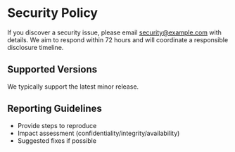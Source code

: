 # Security Policy

If you discover a security issue, please email <security@example.com> with details.
We aim to respond within 72 hours and will coordinate a responsible disclosure timeline.

## Supported Versions
We typically support the latest minor release.

## Reporting Guidelines
- Provide steps to reproduce
- Impact assessment (confidentiality/integrity/availability)
- Suggested fixes if possible
